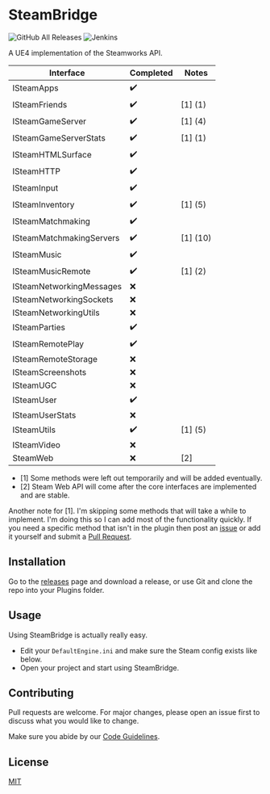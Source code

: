 # SteamBridge

![GitHub All Releases](https://img.shields.io/github/downloads/trdwll/SteamBridge/total?label=total%20downloads&style=flat-square) ![Jenkins](https://img.shields.io/jenkins/build?jobUrl=https%3A%2F%2Fjenkins.trdwll.com%2Fjob%2FSteamBridge%2Fjob%2Fmain%2F&style=flat-square)

A UE4 implementation of the Steamworks API. 

Interface | Completed | Notes |
|---------------|---------------|---------------|
ISteamApps | :heavy_check_mark: | 
ISteamFriends | :heavy_check_mark: | [1] (1) |
ISteamGameServer | :heavy_check_mark: | [1] (4) |
ISteamGameServerStats | :heavy_check_mark: | [1] (1) |
ISteamHTMLSurface | :heavy_check_mark: | 
ISteamHTTP | :heavy_check_mark: | 
ISteamInput | :heavy_check_mark: | 
ISteamInventory | :heavy_check_mark: | [1] (5)
ISteamMatchmaking | :heavy_check_mark: | 
ISteamMatchmakingServers | :heavy_check_mark: | [1] (10)
ISteamMusic | :heavy_check_mark: | 
ISteamMusicRemote | :heavy_check_mark: | [1] (2)
ISteamNetworkingMessages | :x: | 
ISteamNetworkingSockets | :x: | 
ISteamNetworkingUtils | :x: | 
ISteamParties | :heavy_check_mark: | 
ISteamRemotePlay | :heavy_check_mark: | 
ISteamRemoteStorage | :x: | 
ISteamScreenshots | :x: | 
ISteamUGC | :x: | 
ISteamUser | :heavy_check_mark: | 
ISteamUserStats | :x: | 
ISteamUtils | :heavy_check_mark: | [1] (5)
ISteamVideo | :x: | 
SteamWeb | :x: | [2] |


- [1] Some methods were left out temporarily and will be added eventually.
- [2] Steam Web API will come after the core interfaces are implemented and are stable. 

Another note for [1]. I'm skipping some methods that will take a while to implement. I'm doing this so I can add most of the functionality quickly. If you need a specific method that isn't in the plugin then post an [issue](https://github.com/trdwll/SteamBridge/issues) or add it yourself and submit a [Pull Request](https://github.com/trdwll/SteamBridge/pulls).


## Installation

Go to the [releases](https://github.com/trdwll/SteamBridge/releases) page and download a release, or use Git and clone the repo into your Plugins folder.


## Usage

Using SteamBridge is actually really easy.

- Edit your `DefaultEngine.ini` and make sure the Steam config exists like below.
- Open your project and start using SteamBridge.


## Contributing
Pull requests are welcome. For major changes, please open an issue first to discuss what you would like to change.

Make sure you abide by our [Code Guidelines](https://github.com/trdwll/SteamBridge/blob/main/CODEGUIDELINES.md).

## License
[MIT](https://choosealicense.com/licenses/mit/)
